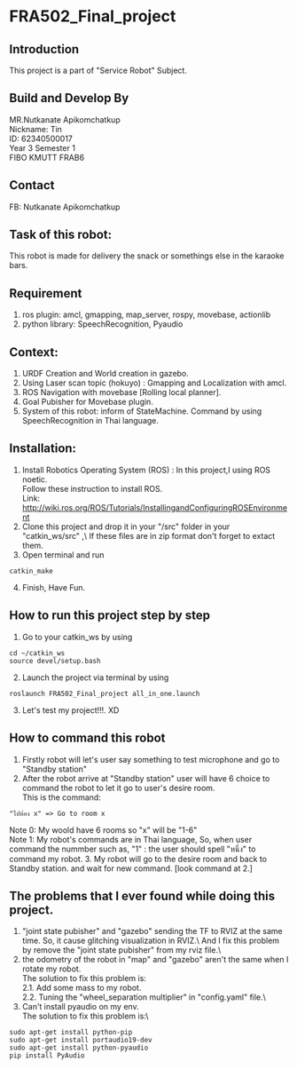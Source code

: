 # FRA502_Final_project
## Introduction
 This project is a part of "Service Robot" Subject.

## Build and Develop By
 MR.Nutkanate Apikomchatkup\
 Nickname: Tin\
 ID: 62340500017\
 Year 3 Semester 1\
 FIBO KMUTT FRAB6
 
## Contact
 FB: Nutkanate Apikomchatkup
 
## Task of  this robot:
 This robot is made for delivery the snack or somethings else in the karaoke bars.
 
## Requirement
 1. ros plugin: amcl, gmapping, map_server, rospy, movebase, actionlib
 2. python library: SpeechRecognition, Pyaudio
 
## Context:
 1. URDF Creation and World creation in gazebo.
 2. Using Laser scan topic (hokuyo) : Gmapping and Localization with amcl.
 3. ROS Navigation with movebase [Rolling local planner].
 4. Goal Pubisher for Movebase plugin.
 5. System of this robot: inform of StateMachine. Command by using SpeechRecognition in Thai language.

## Installation:
1. Install Robotics Operating System (ROS) : In this project,I using ROS noetic.\
   Follow these instruction to install ROS.\
   Link: http://wiki.ros.org/ROS/Tutorials/InstallingandConfiguringROSEnvironment
2. Clone this project and drop it in your "/src" folder in your "catkin_ws/src" ,\ 
   If these files are in zip format don't forget to extact them.
3. Open terminal and run 
```
catkin_make
```
4. Finish, Have Fun.

## How to run this project step by step
1. Go to your catkin_ws by using
```
cd ~/catkin_ws
source devel/setup.bash
```
2. Launch the project via terminal by using
```
roslaunch FRA502_Final_project all_in_one.launch
```
3. Let's test my project!!!. XD

## How to command this robot
1. Firstly robot will let's user say something to test microphone and go to "Standby station"
2. After the robot arrive at "Standby station" user will have 6 choice to command the robot to let it go to user's desire room.\
   This is the command:
```
"ไปห้อง x" => Go to room x
```
 Note 0: My woold have 6 rooms so "x" will be "1-6"\
 Note 1: My robot's commands are in Thai language, So, when user command the nummber such as, "1" : the user should spell "หนึ่ง" to command my robot.
 3. My robot will go to the desire room and back to Standby station. and wait for new command. [look command at 2.]
 
 ## The problems that I ever found while doing this project.
 1. "joint state pubisher" and "gazebo" sending the TF to RVIZ at the same time. So, it cause glitching visualization in RVIZ.\ 
    And I fix this problem by remove the "joint state pubisher" from my rviz file.\
 2. the odometry of the robot in "map" and "gazebo" aren't the same when I rotate my robot.\
    The solution to fix this problem is:\
    2.1. Add some mass to my robot.\
    2.2. Tuning the "wheel_separation multiplier" in "config.yaml" file.\
 3. Can't install pyaudio on my env.\
    The solution to fix this problem is:\
```
sudo apt-get install python-pip
sudo apt-get install portaudio19-dev
sudo apt-get install python-pyaudio
pip install PyAudio
```
